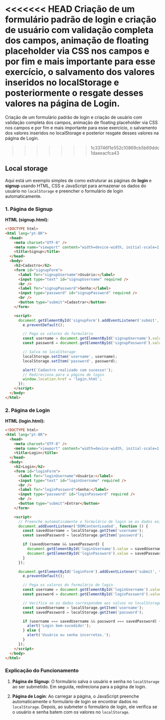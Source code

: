 <<<<<<< HEAD
Criação de um formulário padrão de login e criação de usuário com validação completa dos campos, animação de floating placeholder via CSS nos campos e por fim e mais importante para esse exercício, o salvamento dos valores inseridos no localStorage e posteriormente o resgate desses valores na página de Login.
=======
Criação de um formulário padrão de login e criação de usuário com validação completa dos campos, animação de floating placeholder via CSS nos campos e por fim e mais importante para esse exercício, o salvamento dos valores inseridos no localStorage e posterior resgate desses valores na página de Login.
>>>>>>> 1c33746f1e552c10869cb5b69ddc1daeeacfca43

## Local storage

Aqui está um exemplo simples de como estruturar as páginas de **login** e **signup** usando HTML, CSS e JavaScript para armazenar os dados do usuário no `localStorage` e preencher o formulário de login automaticamente.

### 1. Página de Signup

**HTML (signup.html):**

```html
<!DOCTYPE html>
<html lang="pt-BR">
  <head>
    <meta charset="UTF-8" />
    <meta name="viewport" content="width=device-width, initial-scale=1.0" />
    <title>Signup</title>
  </head>
  <body>
    <h2>Cadastro</h2>
    <form id="signupForm">
      <label for="signupUsername">Usuário:</label>
      <input type="text" id="signupUsername" required />
      <br />
      <label for="signupPassword">Senha:</label>
      <input type="password" id="signupPassword" required />
      <br />
      <button type="submit">Cadastrar</button>
    </form>

    <script>
      document.getElementById('signupForm').addEventListener('submit', function (e) {
        e.preventDefault();

        // Pega os valores do formulário
        const username = document.getElementById('signupUsername').value;
        const password = document.getElementById('signupPassword').value;

        // Salva no localStorage
        localStorage.setItem('username', username);
        localStorage.setItem('password', password);

        alert('Cadastro realizado com sucesso!');
        // Redireciona para a página de login
        window.location.href = 'login.html';
      });
    </script>
  </body>
</html>
```

### 2. Página de Login

**HTML (login.html):**

```html
<!DOCTYPE html>
<html lang="pt-BR">
  <head>
    <meta charset="UTF-8" />
    <meta name="viewport" content="width=device-width, initial-scale=1.0" />
    <title>Login</title>
  </head>
  <body>
    <h2>Login</h2>
    <form id="loginForm">
      <label for="loginUsername">Usuário:</label>
      <input type="text" id="loginUsername" required />
      <br />
      <label for="loginPassword">Senha:</label>
      <input type="password" id="loginPassword" required />
      <br />
      <button type="submit">Entrar</button>
    </form>

    <script>
      // Preenche automaticamente o formulário de login se os dados existirem no localStorage
      document.addEventListener('DOMContentLoaded', function () {
        const savedUsername = localStorage.getItem('username');
        const savedPassword = localStorage.getItem('password');

        if (savedUsername && savedPassword) {
          document.getElementById('loginUsername').value = savedUsername;
          document.getElementById('loginPassword').value = savedPassword;
        }
      });

      document.getElementById('loginForm').addEventListener('submit', function (e) {
        e.preventDefault();

        // Pega os valores do formulário de login
        const username = document.getElementById('loginUsername').value;
        const password = document.getElementById('loginPassword').value;

        // Verifica se os dados correspondem aos salvos no localStorage
        const savedUsername = localStorage.getItem('username');
        const savedPassword = localStorage.getItem('password');

        if (username === savedUsername && password === savedPassword) {
          alert('Login bem-sucedido!');
        } else {
          alert('Usuário ou senha incorretos.');
        }
      });
    </script>
  </body>
</html>
```

### Explicação do Funcionamento

1. **Página de Signup**: O formulário salva o usuário e senha no `localStorage` ao ser submetido. Em seguida, redireciona para a página de login.

2. **Página de Login**: Ao carregar a página, o JavaScript preenche automaticamente o formulário de login se encontrar dados no `localStorage`. Depois, ao submeter o formulário de login, ele verifica se o usuário e senha batem com os valores no `localStorage`.

